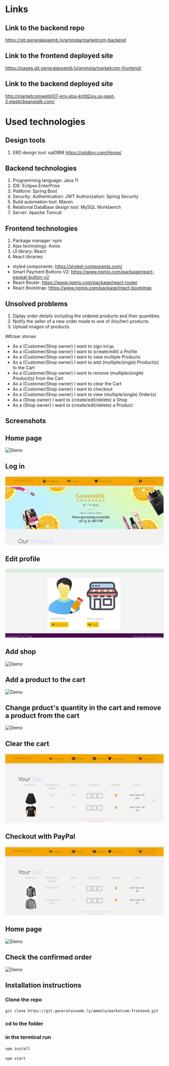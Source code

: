 # Links 
## Link to the backend repo
https://git.generalassemb.ly/ammola/marketcom-backend

## Link to the frontend deployed site
https://pages.git.generalassemb.ly/ammola/marketcom-frontend/

## Link to the backend deployed site
http://marketcomweb007-env.eba-knfd2xiy.us-east-2.elasticbeanstalk.com/

# Used technologies
## Design tools
1) ERD design tool: sqlDBM
https://sqldbm.com/Home/

## Backend technologies
1) Programming language: Java 11
2) IDE: Eclipse EnterPrise
3) Platform: Spring Boot 
4) Security: 
Authentication: JWT 
Authorization: Spring Security
5) Build automation tool: Maven
6) Relational DataBase design tool: MySQL Workbench
7) Server: Apache Tomcat

## Frontend technologies
1) Package manager: npm
2) Ajax technology: Axios
3) UI library: React
4) React libraries: 
- styled components: https://styled-components.com/
- Smart Payment Buttons V2: https://www.npmjs.com/package/react-paypal-button-v2
- React Router: https://www.npmjs.com/package/react-router
- React Bootstrap: https://www.npmjs.com/package/react-bootstrap

## Unsolved problems
1) Diplay order details including the ordered products and their quantities.
2) Notify the seller of a new order made to one of (his/her) products.
3) Upload images of products. 

##User stories
- As a (Customer/Shop owner) I want to sign in/up
- As a (Customer/Shop owner) I want to (create/edit) a Profile
- As a (Customer/Shop owner) I want to view multiple Products
- As a (Customer/Shop owner) I want to add (multiple/single) Product(s) to the Cart
- As a (Customer/Shop owner) I want to remove (multiple/single) Product(s) from the Cart
- As a (Customer/Shop owner) I want to clear the Cart
- As a (Customer/Shop owner) I want to checkout
- As a (Customer/Shop owner) I want to view (multiple/single) Order(s)
- As a (Shop owner) I want to (create/edit/delete) a Shop
- As a (Shop owner) I want to (create/edit/delete) a Product

## Screenshots

## Home page
![Demo](screenshots/1.gif)


## Log in
![Demo](screenshots/2.gif)


## Edit profile
![Demo](screenshots/3.gif)


## Add shop
![Demo](screenshots/4.gif)


## Add a product to the cart
![Demo](screenshots/5.gif)


## Change prduct's quantity in the cart and remove a product from the cart
![Demo](screenshots/6.gif)


## Clear the cart
![Demo](screenshots/7.gif)


## Checkout with PayPal
![Demo](screenshots/8.gif)


## Home page
![Demo](screenshots/9.gif)


## Check the confirmed order
![Demo](screenshots/10.gif)



## Installation instructions
### Clone the repo
`git clone https://git.generalassemb.ly/ammola/marketcom-frontend.git`

### cd to the folder

### in the terminal run 
`npm install`

`npm start`

